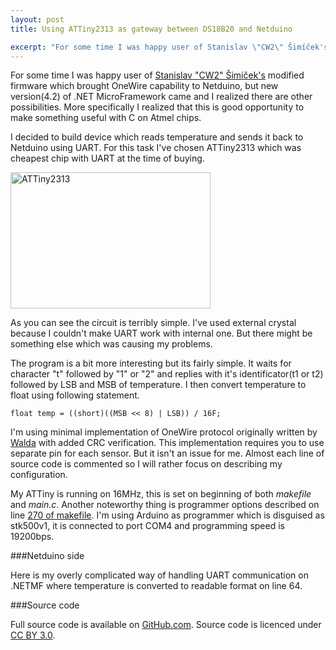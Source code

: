 ```yaml
---
layout: post
title: Using ATTiny2313 as gateway between DS18B20 and Netduino

excerpt: "For some time I was happy user of Stanislav \"CW2\" Šimíček's modified firmware which brought OneWire capability to Netduino, but new version(4.2) of .NET MicroFramework came and I realized there are other possibilities."
---
```


For some time I was happy user of [Stanislav "CW2" Šimíček's][1] modified firmware which brought OneWire capability to Netduino, but new version(4.2) of .NET MicroFramework came and I realized there are other possibilities. More specifically I realized that this is good opportunity to make something useful with C on Atmel chips.

I decided to build device which reads temperature and sends it back to Netduino using UART. For this task I've chosen ATTiny2313 which was cheapest chip with UART at the time of buying.

<a href="http://www.flickr.com/photos/stalker_cz/9033527511/" title="ATTiny2313 by JosefRousek, on Flickr"><img src="http://farm4.staticflickr.com/3738/9033527511_cb41ab499e_n.jpg" width="320" height="218" alt="ATTiny2313" class="right"></a>

As you can see the circuit is terribly simple. I've used external crystal because I couldn't make UART work with internal one. But there might be something else which was causing my problems.

The program is a bit more interesting but its fairly simple. It waits for character "t" followed by "1" or "2" and replies with it's identificator(t1 or t2) followed by LSB and MSB of temperature. I then convert temperature to float using following statement.

``float temp = ((short)((MSB << 8) | LSB)) / 16F;``

I'm using minimal implementation of OneWire protocol originally written by [Walda][2] with added CRC verification. This implementation requires you to use separate pin for each sensor. But it isn't an issue for me. Almost each line of source code is commented so I will rather focus on describing my configuration.

My ATTiny is running on 16MHz, this is set on beginning of both *makefile* and *main.c*. Another noteworthy thing is programmer options described on line [270 of makefile][3]. I'm using Arduino as programmer which is disguised as stk500v1, it is connected to port COM4 and programming speed is 19200bps.

###Netduino side

Here is my overly complicated way of handling UART communication on .NETMF where temperature is converted to readable format on line 64.

<script src="https://gist.github.com/stlk/5791735.js"></script>

###Source code

Full source code is available on [GitHub.com][4]. Source code is licenced under [CC BY 3.0][5].


  [1]: http://forums.netduino.com/index.php?/topic/230-onewire-alpha/ "Link to Netduino.com forums"
  [2]: http://walda.starhill.org/elektronika-avr-gcc-stripky.html "Walda's website"
  [3]: https://github.com/stlk/avr/blob/master/attiny2313_ds18b20/makefile#L270 "Link to line 270 of makefile on GitHub.com"
  [4]: https://github.com/stlk/avr/blob/master/attiny2313_ds18b20 "Link to GitHub.com"
  [5]: http://creativecommons.org/licenses/by/3.0/